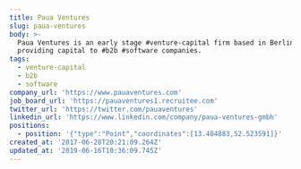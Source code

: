 ```yaml
---
title: Paua Ventures
slug: paua-ventures
body: >-
  Paua Ventures is an early stage #venture-capital firm based in Berlin
  providing capital to #b2b #software companies.
tags:
  - venture-capital
  - b2b
  - software
company_url: 'https://www.pauaventures.com'
job_board_url: 'https://pauaventures1.recruitee.com'
twitter_url: 'https://twitter.com/pauaventures'
linkedin_url: 'https://www.linkedin.com/company/paua-ventures-gmbh'
positions:
  - position: '{"type":"Point","coordinates":[13.404883,52.523591]}'
created_at: '2017-06-28T20:21:09.264Z'
updated_at: '2019-06-16T10:36:09.745Z'
---
```


